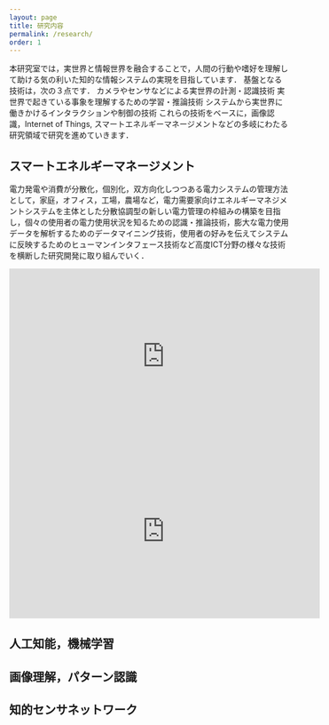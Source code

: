 ```yaml
---
layout: page
title: 研究内容
permalink: /research/
order: 1
---
```

本研究室では，実世界と情報世界を融合することで，人間の行動や嗜好を理解して助ける気の利いた知的な情報システムの実現を目指しています．
基盤となる技術は，次の３点です．
カメラやセンサなどによる実世界の計測・認識技術
実世界で起きている事象を理解するための学習・推論技術
システムから実世界に働きかけるインタラクションや制御の技術
これらの技術をベースに，画像認識，Internet of Things, スマートエネルギーマネージメントなどの多岐にわたる研究領域で研究を進めていきます．

## スマートエネルギーマネージメント

電力発電や消費が分散化，個別化，双方向化しつつある電力システムの管理方法として，家庭，オフィス，工場，農場など，電力需要家向けエネルギーマネジメントシステムを主体とした分散協調型の新しい電力管理の枠組みの構築を目指し，個々の使用者の電力使用状況を知るための認識・推論技術，膨大な電力使用データを解析するためのデータマイニング技術，使用者の好みを伝えてシステムに反映するためのヒューマンインタフェース技術など高度ICT分野の様々な技術を横断した研究開発に取り組んでいく．

<iframe width="560" height="315" src="https://www.youtube.com/embed/4YUig3_UPn4" frameborder="0" allowfullscreen></iframe>
<iframe width="560" height="315" src="https://www.youtube.com/embed/lcnVC83bxb0" frameborder="0" allowfullscreen></iframe>

## 人工知能，機械学習
## 画像理解，パターン認識
## 知的センサネットワーク
